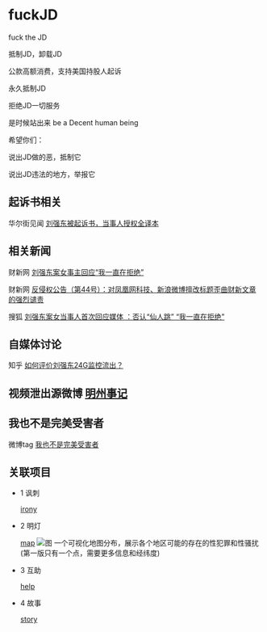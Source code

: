 # fuckJD
fuck the JD


抵制JD，卸载JD

公款高额消费，支持美国持股人起诉

永久抵制JD

拒绝JD一切服务

是时候站出来 be a Decent human being

希望你们：

说出JD做的恶，抵制它

说出JD违法的地方，举报它

## 起诉书相关

华尔街见闻 [刘强东被起诉书，当事人授权全译本](https://wallstreetcn.com/articles/3514825)

## 相关新闻

财新网 [刘强东案女事主回应“我一直在拒绝”](http://companies.caixin.com/2019-04-26/101408728.html)

财新网 [反侵权公告（第44号）：对凤凰网科技、新浪微博擅改标题歪曲财新文章的强烈谴责](http://m.caixin.com/m/2019-04-26/101409065.html?from=timeline&isappinstalled=0&cx_referer=http%3A%2F%2Fwww.caixin.com%2F2019-04-26%2F101409065.html)
      
搜狐 [刘强东案女当事人首次回应媒体 ：否认“仙人跳” “我一直在拒绝” ](http://www.sohu.com/a/310424429_115565)

## 自媒体讨论

知乎 [如何评价刘强东24G监控流出？](https://www.zhihu.com/question/321720845?utm_source=wechat_session&utm_medium=social&s_s_i=XPtirsFh5Q6%2BR60QQ6SRL%2FJyIoZtLBKu6eC1Gi2ILwU%3D&s_r=1&from=timeline&isappinstalled=0)

## 视频泄出源微博 [明州事记](https://weibo.com/u/6979684213?is_hot=1) 

## 我也不是完美受害者

微博tag [我也不是完美受害者](https://s.weibo.com/weibo?q=%23%E6%88%91%E4%B9%9F%E4%B8%8D%E6%98%AF%E5%AE%8C%E7%BE%8E%E5%8F%97%E5%AE%B3%E8%80%85%23)

## 关联项目

+ 1 讽刺

  [irony](https://github.com/fuckJD/irony/tree/master)
      
+ 2 明灯

  [map](https://fuckjd.github.io/map/)
  ![图](https://i.loli.net/2019/04/29/5cc6e806ae5c2.png)
  一个可视化地图分布，展示各个地区可能的存在的性犯罪和性骚扰 (第一版只有一个点，需要更多信息和经纬度)
      
+ 3 互助

  [help](https://github.com/fuckJD/help/tree/master)
  
+ 4 故事  

  [story](https://github.com/fuckJD/story/tree/master)
